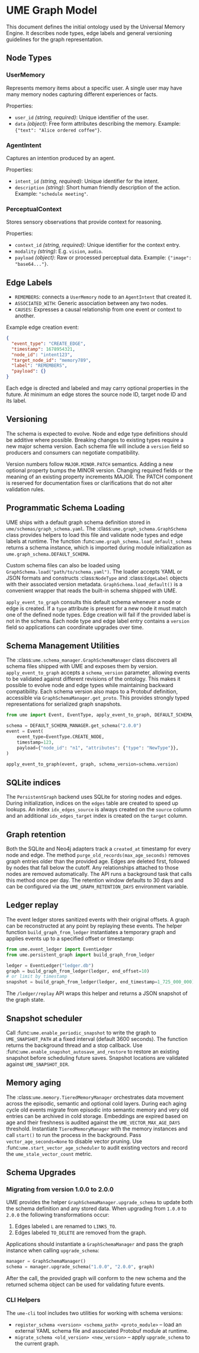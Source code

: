 # UME Graph Model

This document defines the initial ontology used by the Universal Memory Engine.
It describes node types, edge labels and general versioning guidelines for the
graph representation.

## Node Types

### UserMemory
Represents memory items about a specific user.  A single user may have many
memory nodes capturing different experiences or facts.

Properties:
- `user_id` *(string, required)*: Unique identifier of the user.
- `data` *(object)*: Free form attributes describing the memory.  Example:
  `{"text": "Alice ordered coffee"}`.

### AgentIntent
Captures an intention produced by an agent.

Properties:
- `intent_id` *(string, required)*: Unique identifier for the intent.
- `description` *(string)*: Short human friendly description of the action.
  Example: `"schedule meeting"`.

### PerceptualContext
Stores sensory observations that provide context for reasoning.

Properties:
- `context_id` *(string, required)*: Unique identifier for the context entry.
- `modality` *(string)*: E.g. `vision`, `audio`.
- `payload` *(object)*: Raw or processed perceptual data.
  Example: `{"image": "base64..."}`.

## Edge Labels

- `REMEMBERS`: connects a `UserMemory` node to an `AgentIntent` that created it.
- `ASSOCIATED_WITH`: Generic association between any two nodes.
- `CAUSES`: Expresses a causal relationship from one event or context to another.

Example edge creation event:

```json
{
  "event_type": "CREATE_EDGE",
  "timestamp": 1678954321,
  "node_id": "intent123",
  "target_node_id": "memory789",
  "label": "REMEMBERS",
  "payload": {}
}
```

Each edge is directed and labeled and may carry optional properties in the
future.  At minimum an edge stores the source node ID, target node ID and
its label.

## Versioning

The schema is expected to evolve.  Node and edge type definitions should be
additive where possible.  Breaking changes to existing types require a new major
schema version.  Each schema file will include a `version` field so producers and
consumers can negotiate compatibility.

Version numbers follow `MAJOR.MINOR.PATCH` semantics.  Adding a new optional
property bumps the MINOR version.  Changing required fields or the meaning of an
existing property increments MAJOR.  The PATCH component is reserved for
documentation fixes or clarifications that do not alter validation rules.

## Programmatic Schema Loading

UME ships with a default graph schema definition stored in
`ume/schemas/graph_schema.yaml`.  The :class:`ume.graph_schema.GraphSchema`
class provides helpers to load this file and validate node types and edge labels
at runtime.  The function :func:`ume.graph_schema.load_default_schema` returns a
schema instance, which is imported during module initialization as
`ume.graph_schema.DEFAULT_SCHEMA`.

Custom schema files can also be loaded using
``GraphSchema.load("path/to/schema.yaml")``.  The loader accepts YAML or JSON
formats and constructs :class:`NodeType` and :class:`EdgeLabel` objects with
their associated version metadata.  ``GraphSchema.load_default()`` is a
convenient wrapper that reads the built-in schema shipped with UME.

`apply_event_to_graph` consults this default schema whenever a node or edge is
created.  If a ``type`` attribute is present for a new node it must match one of
the defined node types.  Edge creation will fail if the provided label is not in
the schema.  Each node type and edge label entry contains a `version` field so
applications can coordinate upgrades over time.

## Schema Management Utilities

The :class:`ume.schema_manager.GraphSchemaManager` class discovers all schema
files shipped with UME and exposes them by version.  `apply_event_to_graph`
accepts a ``schema_version`` parameter, allowing events to be validated against
different revisions of the ontology.  This makes it possible to evolve node and
edge types while maintaining backward compatibility.  Each schema version also
maps to a Protobuf definition, accessible via ``GraphSchemaManager.get_proto``.
This provides strongly typed representations for serialized graph snapshots.

```python
from ume import Event, EventType, apply_event_to_graph, DEFAULT_SCHEMA_MANAGER

schema = DEFAULT_SCHEMA_MANAGER.get_schema("2.0.0")
event = Event(
    event_type=EventType.CREATE_NODE,
    timestamp=123,
    payload={"node_id": "n1", "attributes": {"type": "NewType"}},
)

apply_event_to_graph(event, graph, schema_version=schema.version)
```

## SQLite indices

The `PersistentGraph` backend uses SQLite for storing nodes and edges.
During initialization, indices on the `edges` table are created to
speed up lookups. An index `idx_edges_source` is always created on the
`source` column and an additional `idx_edges_target` index is created on
the `target` column.

## Graph retention

Both the SQLite and Neo4j adapters track a `created_at` timestamp for
every node and edge. The method `purge_old_records(max_age_seconds)`
removes graph entries older than the provided age.  Edges are deleted
first, followed by nodes that fall below the cutoff.  Any relationships
attached to those nodes are removed automatically.
The API runs a background task that calls this method once per day. The
retention window defaults to 30 days and can be configured via the
`UME_GRAPH_RETENTION_DAYS` environment variable.

## Ledger replay

The event ledger stores sanitized events with their original offsets. A graph
can be reconstructed at any point by replaying these events. The helper
function ``build_graph_from_ledger`` instantiates a temporary graph and applies
events up to a specified offset or timestamp:

```python
from ume.event_ledger import EventLedger
from ume.persistent_graph import build_graph_from_ledger

ledger = EventLedger("ledger.db")
graph = build_graph_from_ledger(ledger, end_offset=10)
# or limit by timestamp
snapshot = build_graph_from_ledger(ledger, end_timestamp=1_725_000_000)
```

The `/ledger/replay` API wraps this helper and returns a JSON snapshot of the
graph state.

## Snapshot scheduler

Call :func:`ume.enable_periodic_snapshot` to write the graph to
``UME_SNAPSHOT_PATH`` at a fixed interval (default 3600 seconds). The function
returns the background thread and a stop callback. Use
:func:`ume.enable_snapshot_autosave_and_restore` to restore an existing snapshot
before scheduling future saves. Snapshot locations are validated against
``UME_SNAPSHOT_DIR``.

## Memory aging

The :class:`ume.memory.TieredMemoryManager` orchestrates data movement across
the episodic, semantic and optional cold layers. During each aging cycle old
events migrate from episodic into semantic memory and very old entries can be
archived in cold storage. Embeddings are expired based on age and their
freshness is audited against the ``UME_VECTOR_MAX_AGE_DAYS`` threshold.
Instantiate ``TieredMemoryManager`` with the memory instances and call
``start()`` to run the process in the background. Pass ``vector_age_seconds=None``
to disable vector pruning.
Use :func:`ume.start_vector_age_scheduler` to audit existing vectors and
record the ``ume_stale_vector_count`` metric.

## Schema Upgrades

### Migrating from version 1.0.0 to 2.0.0

UME provides the helper `GraphSchemaManager.upgrade_schema` to update both
the schema definition and any stored data. When upgrading from `1.0.0` to
`2.0.0` the following transformations occur:

1. Edges labeled `L` are renamed to `LINKS_TO`.
2. Edges labeled `TO_DELETE` are removed from the graph.

Applications should instantiate a `GraphSchemaManager` and pass the graph
instance when calling `upgrade_schema`:

```python
manager = GraphSchemaManager()
schema = manager.upgrade_schema("1.0.0", "2.0.0", graph)
```

After the call, the provided graph will conform to the new schema and the
returned schema object can be used for validating future events.

### CLI Helpers

The ``ume-cli`` tool includes two utilities for working with schema versions:

* ``register_schema <version> <schema_path> <proto_module>`` – load an external
  YAML schema file and associated Protobuf module at runtime.
* ``migrate_schema <old_version> <new_version>`` – apply ``upgrade_schema`` to
  the current graph.
